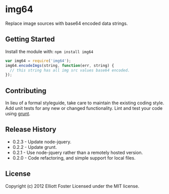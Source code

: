 # img64

Replace image sources with base64 encoded data strings.

## Getting Started
Install the module with: `npm install img64`

```javascript
var img64 = require('img64');
img64.encodeImgs(string, function(err, string) {
  // this string has all img src values base64 encoded.
});
```

## Contributing
In lieu of a formal styleguide, take care to maintain the existing coding style. Add unit tests for any new or changed functionality. Lint and test your code using [grunt](https://github.com/cowboy/grunt).

## Release History
* 0.2.3 - Update node-jquery.
* 0.2.2 - Update grunt.
* 0.2.1 - Use node-jquery rather than a remotely hosted version.
* 0.2.0 - Code refactoring, and simple support for local files.

## License
Copyright (c) 2012 Elliott Foster
Licensed under the MIT license.

